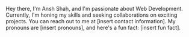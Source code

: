 Hey there, I'm Ansh Shah, and I'm passionate about Web Development. Currently, I'm honing my skills and seeking collaborations on exciting projects. You can reach out to me at [insert contact information]. My pronouns are [insert pronouns], and here's a fun fact: [insert fun fact].
